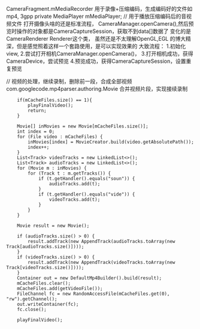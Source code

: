CameraFragment.mMediaRecorder   用于录像+压缩编码，生成编码好的文件如mp4, 3gpp
private MediaPlayer mMediaPlayer; // 用于播放压缩编码后的音视频文件
打开摄像头啥的还是标准流程，
CameraManager.openCamera(),然后预览时操作的对象都是CameraCaptureSession，获取不到data[]数据了
变化的是 CameraRenderer Renderer这个类，
虽然还是不太理解OpenGL,EGL 的博大精深，但是感觉照着这样一个套路使用，是可以实现效果的
大致流程：
1.初始化view,
2.尝试打开相机CameraManager.openCamera()，
3.打开相机成功，获得CameraDevice，尝试预览
4.预览成功，获得CameraCaptureSession，设置重复预览


// 视频的处理，继续录制，删除前一段，合成全部视频
com.googlecode.mp4parser.authoring.Movie 合并视频片段，实现接续录制

        if(mCacheFiles.size() == 1){
            playFinalVideo();
            return;
        }

        Movie[] inMovies = new Movie[mCacheFiles.size()];
        int index = 0;
        for (File video : mCacheFiles) {
            inMovies[index] = MovieCreator.build(video.getAbsolutePath());
            index++;
        }
        List<Track> videoTracks = new LinkedList<>();
        List<Track> audioTracks = new LinkedList<>();
        for (Movie m : inMovies) {
            for (Track t : m.getTracks()) {
                if (t.getHandler().equals("soun")) {
                    audioTracks.add(t);
                }
                if (t.getHandler().equals("vide")) {
                    videoTracks.add(t);
                }
            }
        }

        Movie result = new Movie();

        if (audioTracks.size() > 0) {
            result.addTrack(new AppendTrack(audioTracks.toArray(new Track[audioTracks.size()])));
        }
        if (videoTracks.size() > 0) {
            result.addTrack(new AppendTrack(videoTracks.toArray(new Track[videoTracks.size()])));
        }
        Container out = new DefaultMp4Builder().build(result);
        mCacheFiles.clear();
        mCacheFiles.add(getVideoFile());
        FileChannel fc = new RandomAccessFile(mCacheFiles.get(0), "rw").getChannel();
        out.writeContainer(fc);
        fc.close();

        playFinalVideo();